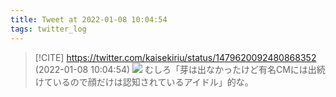 ```yaml
---
title: Tweet at 2022-01-08 10:04:54
tags: twitter_log
---
```


> [!CITE] https://twitter.com/kaisekiriu/status/1479620092480868352 (2022-01-08 10:04:54)
> ![](https://twitter.com/kaisekiriu/status/1479620092480868352)
> むしろ「芽は出なかったけど有名CMには出続けているので顔だけは認知されているアイドル」的な。
